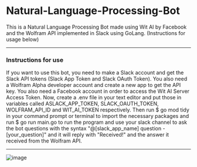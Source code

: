 # Natural-Language-Processing-Bot
This is a Natural Language Processing Bot made using Wit AI by Facebook and the Wolfram API implemented in Slack using GoLang. (Instructions for usage below)

---

### Instructions for use 

If you want to use this bot, you need to make a Slack account and get the Slack API tokens (Slack App Token and Slack OAuth Token). You also need a Wolfram Alpha developer account and create a new app to get the API key. You also need a Facebook account in order to access the Wit AI Server Access Token. Now, create a .env file in your text editor and put those in variables called ASLACK_APP_TOKEN, SLACK_OAUTH_TOKEN, WOLFRAM_API_ID and WIT_AI_TOKEN respectively. Then run $ go mod tidy in your command prompt or terminal to import the necessary packages and run $ go run main.go to run the program and use your slack channel to ask the bot questions with the syntax "@[slack_app_name] question - [your_question]" and it will reply with "Received!" and the answer it received from the Wolfram API.

---

![image](https://user-images.githubusercontent.com/63943490/208598141-aa1cbf61-c921-4e00-884d-75f2236c7e5e.png)
